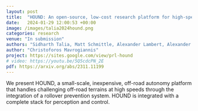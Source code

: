 ```yaml
---
layout: post
title:  "HOUND: An open-source, low-cost research platform for high-speed off-road underactuated nonholonomic driving"
date:   2024-01-29 12:00:53 +00:00
image: /images/talia2024hound.png
categories: research
venue: "In submission"
authors: "Sidharth Talia, Matt Schmittle, Alexander Lambert, Alexander Spitzer, Christoforos Mavrogiannis, Siddhartha S. Srinivasa"
author: "Christoforos Mavrogiannis"
project: https://sites.google.com/view/prl-hound
# video: https://youtu.be/5Q5cdcPN_2E
pdf: https://arxiv.org/abs/2311.11199
---
```

We present HOUND, a small-scale, inexpensive, off-road autonomy platform that handles challenging off-road terrains at high speeds through the integration of a rollover prevention system. HOUND is integrated with a complete stack for perception and control. 